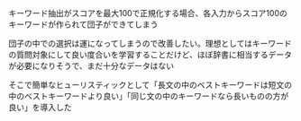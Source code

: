 
キーワード抽出がスコアを最大100で正規化する場合、各入力からスコア100のキーワードが作られて団子ができてしまう

団子の中での選択は運になってしまうので改善したい。理想としてはキーワードの質問対象にして良い度合いを学習することだけど、ほぼ辞書に相当するデータが必要になりそうで、まだ十分なデータはない

そこで簡単なヒューリスティックとして「長文の中のベストキーワードは短文の中のベストキーワードより良い」「同じ文の中のキーワードなら長いものの方が良い」を導入した
